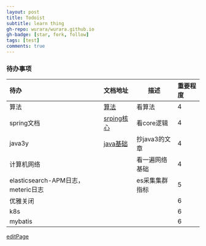 ```yaml
---
layout: post
title: Todoist
subtitle: learn thing
gh-repo: wurara/wurara.github.io
gh-badge: [star, fork, follow]
tags: [test]
comments: true
---
```



### 待办事项

| 待办                               | 文档地址                                                     | 描述           | 重要程度 |
| :--------------------------------- | :----------------------------------------------------------- | -------------- | :------- |
| 算法                               | [算法](https://github.com/trekhleb/javascript-algorithms)            | 看算法         | 4        |
| spring文档                         | [srping核心](https://docs.spring.io/spring-framework/docs/current/reference/html/core.html#spring-core) | 看core逻辑     | 4        |
| java3y                             | [java基础](https://github.com/ZhongFuCheng3y/athena)                     | 抄java3的文章  | 4        |
| 计算机网络                         |                                                              | 看一遍网络基础 | 4        |
| elasticsearch-APM日志，meteric日志 |                                                              | es采集集群指标 | 5        |
| 优雅关闭                           |                                                              |                | 6        |
| k8s                                |                                                              |                | 6        |
| mybatis                            |                                                              |                | 6        |

[editPage](https://github.com/wurara/wurara.github.io/edit/master/_posts/todoList.md)
